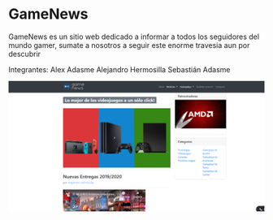 # GameNews
GameNews es un sitio web dedicado a informar a todos los seguidores del mundo gamer,
sumate a nosotros a seguir este enorme travesia aun por descubrir

Integrantes:
Alex Adasme
Alejandro Hermosilla
Sebastián Adasme


![Screenshot](1.png)
